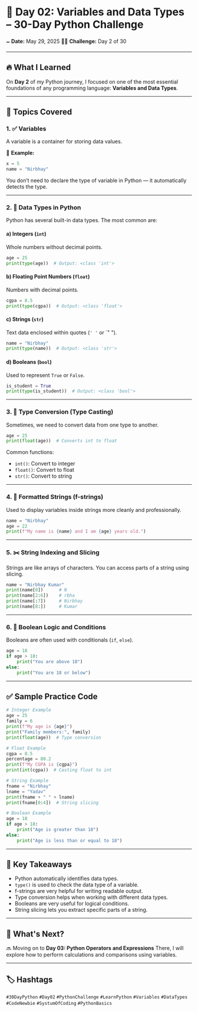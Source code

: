 # 📘 Day 02: Variables and Data Types – 30-Day Python Challenge

🗕️ **Date:** May 29, 2025
👨‍💻 **Challenge:** Day 2 of 30

---

## 🔥 What I Learned

On **Day 2** of my Python journey, I focused on one of the most essential foundations of any programming language: **Variables and Data Types**.

---

## 🧹 Topics Covered

### 1. ✅ **Variables**

A variable is a container for storing data values.

📝 **Example:**

```python
x = 5
name = "Nirbhay"
```

You don’t need to declare the type of variable in Python — it automatically detects the type.

---

### 2. 🔢 **Data Types in Python**

Python has several built-in data types. The most common are:

#### a) **Integers (`int`)**

Whole numbers without decimal points.

```python
age = 25
print(type(age))  # Output: <class 'int'>
```

#### b) **Floating Point Numbers (`float`)**

Numbers with decimal points.

```python
cgpa = 8.5
print(type(cgpa))  # Output: <class 'float'>
```

#### c) **Strings (`str`)**

Text data enclosed within quotes (`' '` or \`" ").

```python
name = "Nirbhay"
print(type(name))  # Output: <class 'str'>
```

#### d) **Booleans (`bool`)**

Used to represent `True` or `False`.

```python
is_student = True
print(type(is_student))  # Output: <class 'bool'>
```

---

### 3. 🔄 **Type Conversion (Type Casting)**

Sometimes, we need to convert data from one type to another.

```python
age = 25
print(float(age))  # Converts int to float
```

Common functions:

* `int()`: Convert to integer
* `float()`: Convert to float
* `str()`: Convert to string

---

### 4. 🧾 **Formatted Strings (f-strings)**

Used to display variables inside strings more cleanly and professionally.

```python
name = "Nirbhay"
age = 22
print(f"My name is {name} and I am {age} years old.")
```

---

### 5. ✂️ **String Indexing and Slicing**

Strings are like arrays of characters. You can access parts of a string using slicing.

```python
name = "Nirbhay Kumar"
print(name[0])      # N
print(name[2:6])    # rbha
print(name[:7])     # Nirbhay
print(name[8:])     # Kumar
```

---

### 6. 🧠 **Boolean Logic and Conditions**

Booleans are often used with conditionals (`if`, `else`).

```python
age = 18
if age > 18:
    print("You are above 18")
else:
    print("You are 18 or below")
```

---

## ✅ Sample Practice Code

```python
# Integer Example
age = 25
family = 6
print(f"My age is {age}")
print("Family members:", family)
print(float(age))  # Type conversion

# Float Example
cgpa = 8.5
percentage = 80.2
print(f"My CGPA is {cgpa}")
print(int(cgpa))  # Casting float to int

# String Example
fname = "Nirbhay"
lname = "Yadav"
print(fname + " " + lname)
print(fname[0:4])  # String slicing

# Boolean Example
age = 18
if age > 18:
    print("Age is greater than 18")
else:
    print("Age is less than or equal to 18")
```

---

## 📌 Key Takeaways

* Python automatically identifies data types.
* `type()` is used to check the data type of a variable.
* f-strings are very helpful for writing readable output.
* Type conversion helps when working with different data types.
* Booleans are very useful for logical conditions.
* String slicing lets you extract specific parts of a string.

---

## 🎯 What's Next?

🔜 Moving on to **Day 03: Python Operators and Expressions**
There, I will explore how to perform calculations and comparisons using variables.

---

## 🏷️️ Hashtags

`#30DayPython` `#Day02` `#PythonChallenge` `#LearnPython` `#Variables` `#DataTypes` `#CodeNewbie` `#SystumOfCoding` `#PythonBasics`

